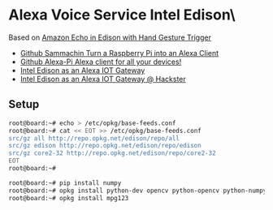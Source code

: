 # Alexa Voice Service Intel Edison\

Based on [Amazon Echo in Edison with Hand Gesture Trigger](https://software.intel.com/en-us/blogs/2016/06/07/amazon-echo-in-edison-with-hand-gesture-trigger)

- [Github Sammachin Turn a Raspberry Pi into an Alexa Client](https://github.com/sammachin/AlexaPi)
- [Github Alexa-Pi Alexa client for all your devices!](https://github.com/alexa-pi/AlexaPi)
- [Intel Edison as an Alexa IOT Gateway](https://www.hackster.io/LorenzoK/intel-edison-as-iot-gateway-with-alexa-support-39aa1d)
- [Intel Edison as an Alexa IOT Gateway @ Hackster](https://devmesh.intel.com/projects/ikea-smartbulb-with-alexa-integration)

## Setup

```sh
root@board:~# echo > /etc/opkg/base-feeds.conf
root@board:~# cat << EOT >> /etc/opkg/base-feeds.conf
src/gz all http://repo.opkg.net/edison/repo/all
src/gz edison http://repo.opkg.net/edison/repo/edison
src/gz core2-32 http://repo.opkg.net/edison/repo/core2-32
EOT
root@board:~# 
```

```sh
root@board:~# pip install numpy
root@board:~# opkg install python-dev opencv python-opencv python-numpy
root@board:~# opkg install mpg123
```
